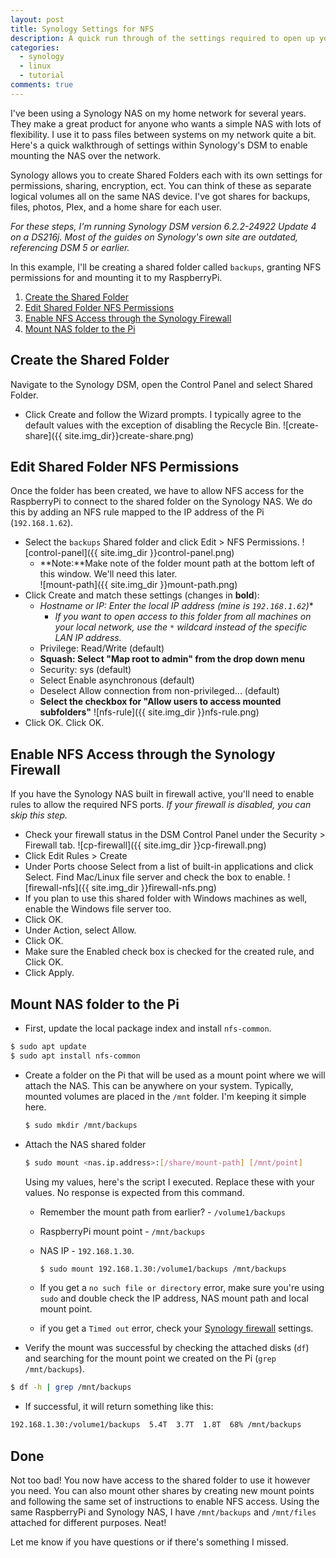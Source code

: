 ```yaml
---
layout: post
title: Synology Settings for NFS 
description: A quick run through of the settings required to open up your Synology NAS for mounting via NFS.
categories: 
  - synology
  - linux
  - tutorial
comments: true
---
```

I've been using a Synology NAS on my home network for several years. They make a great product for anyone who wants a simple NAS with lots of flexibility. I use it to pass files between systems on my network quite a bit. Here's a quick walkthrough of settings within Synology's DSM to enable mounting the NAS over the network.  
<!--more-->

Synology allows you to create Shared Folders each with its own settings for permissions, sharing, encryption, ect. You can think of these as separate logical volumes all on the same NAS device. I've got shares for backups, files, photos, Plex, and a home share for each user.

*For these steps, I'm running Synology DSM version 6.2.2-24922 Update 4 on a DS216j. Most of the guides on Synology's own site are outdated, referencing DSM 5 or earlier.*

In this example, I'll be creating a shared folder called `backups`, granting NFS permissions for and mounting it to my RaspberryPi.

1. [Create the Shared Folder](#create-the-shared-folder)
2. [Edit Shared Folder NFS Permissions](#edit-shared-folder-nfs-permissions)
3. [Enable NFS Access through the Synology Firewall](#enable-nfs-access-through-the-synology-firewall)
4. [Mount NAS folder to the Pi](#mount-nas-folder-to-the-pi)


## Create the Shared Folder  

Navigate to the Synology DSM, open the Control Panel and select Shared Folder.
  - Click Create and follow the Wizard prompts. I typically agree to the default values with the exception of disabling the Recycle Bin.
    ![create-share]({{ site.img_dir}}create-share.png)

## Edit Shared Folder NFS Permissions  

Once the folder has been created, we have to allow NFS access for the RaspberryPi to connect to the shared folder on the Synology NAS. We do this by adding an NFS rule mapped to the IP address of the Pi (`192.168.1.62`).
  - Select the `backups` Shared folder and click Edit > NFS Permissions.
  ![control-panel]({{ site.img_dir }}control-panel.png)
    - **Note:**Make note of the folder mount path at the bottom left of this window. We'll need this later.  
    ![mount-path]({{ site.img_dir }}mount-path.png)
  - Click Create and match these settings (changes in **bold**):
    - **Hostname or IP*: Enter the local IP address (mine is `192.168.1.62`)**
      - *If you want to open access to this folder from all machines on your local network, use the `*` wildcard instead of the specific LAN IP address.*
    - Privilege: Read/Write (default)
    - **Squash: Select "Map root to admin" from the drop down menu**
    - Security: sys (default)
    - Select Enable asynchronous (default)
    - Deselect Allow connection from non-privileged... (default)
    - **Select the checkbox for "Allow users to access mounted subfolders"**
  ![nfs-rule]({{ site.img_dir }}nfs-rule.png)
  - Click OK. Click OK. 

## Enable NFS Access through the Synology Firewall  

If you have the Synology NAS built in firewall active, you'll need to enable rules to allow the required NFS ports. *If your firewall is disabled, you can skip this step.*

- Check your firewall status in the DSM Control Panel under the Security > Firewall tab.
  ![cp-firewall]({{ site.img_dir }}cp-firewall.png)
- Click Edit Rules > Create 
- Under Ports choose Select from a list of built-in applications and click Select. Find Mac/Linux file server and check the box to enable. 
  ![firewall-nfs]({{ site.img_dir }}firewall-nfs.png)
- If you plan to use this shared folder with Windows machines as well, enable the Windows file server too. 
- Click OK.
- Under Action, select Allow.
- Click OK.
- Make sure the Enabled check box is checked for the created rule, and Click OK.
- Click Apply.

## Mount NAS folder to the Pi

- First, update the local package index and install `nfs-common`.
```bash
$ sudo apt update
$ sudo apt install nfs-common
```
- Create a folder on the Pi that will be used as a mount point where we will attach the NAS. This can be anywhere on your system. Typically, mounted volumes are placed in the `/mnt` folder. I'm keeping it simple here.
  ```bash
  $ sudo mkdir /mnt/backups
  ```
- Attach the NAS shared folder 

  ```bash
  $ sudo mount <nas.ip.address>:[/share/mount-path] [/mnt/point]
  ```

  Using my values, here's the script I executed. Replace these with your values. No response is expected from this command.
    - Remember the mount path from earlier? - `/volume1/backups` 
    - RaspberryPi mount point - `/mnt/backups`
    - NAS IP - `192.168.1.30`.

      ```bash
      $ sudo mount 192.168.1.30:/volume1/backups /mnt/backups
      ```

  - If you get a `no such file or directory` error, make sure you're using `sudo` and double check the IP address, NAS mount path and local mount point.
  - if you get a `Timed out` error, check your [Synology firewall](#enable-nfs-access-through-the-synology-firewall) settings.  

 - Verify the mount was successful by checking the attached disks (`df`) and searching for the mount point we created on the Pi (`grep /mnt/backups`). 
  ```bash
  $ df -h | grep /mnt/backups
  ```
  - If successful, it will return something like this: 
  ```bash 
  192.168.1.30:/volume1/backups  5.4T  3.7T  1.8T  68% /mnt/backups
  ```

## Done

Not too bad! You now have access to the shared folder to use it however you need. You can also mount other shares by creating new mount points and following the same set of instructions to enable NFS access. Using the same RaspberryPi and Synology NAS, I have `/mnt/backups` and `/mnt/files` attached for different purposes. Neat!

Let me know if you have questions or if there's something I missed.